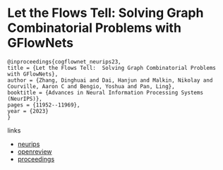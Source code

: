 # Let the Flows Tell:  Solving Graph Combinatorial Problems with GFlowNets

```
@inproceedings{cogflownet_neurips23,
title = {Let the Flows Tell:  Solving Graph Combinatorial Problems with GFlowNets},
author = {Zhang, Dinghuai and Dai, Hanjun and Malkin, Nikolay and Courville, Aaron C and Bengio, Yoshua and Pan, Ling},
booktitle = {Advances in Neural Information Processing Systems (NeurIPS)},
pages = {11952--11969},
year = {2023}
}
```

links
- [neurips](https://nips.cc/Conferences/2023/Schedule?showEvent=70268)
- [openreview](https://openreview.net/forum?id=sTjW3JHs2V)
- [proceedings](https://papers.nips.cc//paper_files/paper/2023/hash/27571b74d6cd650b8eb6cf1837953ae8-Abstract-Conference.html)
